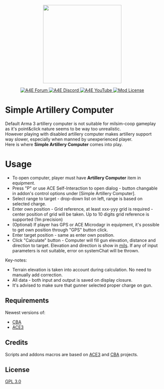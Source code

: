 <p align="center">
    <img src="https://i.imgur.com/UkiM2LM.png" width="256">
</p>
<p align="center">
    <a href="https://arma4ever.pl/">
        <img src="https://img.shields.io/badge/Forum-Do%C5%82%C4%85cz-1d8521" alt="A4E Forum">
    </a>
    <a href="https://discord.com/invite/bUawduRKSC">
        <img src="https://img.shields.io/badge/Discord-Do%C5%82%C4%85cz-darkviolet" alt="A4E Discord">
    </a>
   <a href="https://www.youtube.com/@arma4everpl">
        <img src="https://img.shields.io/badge/YouTube-Subskrybuj-c4302b" alt="A4E YouTube">
    </a>
    <a href="https://github.com/Krzyciu/simpleArtilleryComputer/blob/main/LICENSE">
        <img src="https://img.shields.io/badge/License-GPL_3.0-yellow" alt="Mod License">
    </a>
</p>

# Simple Artillery Computer
Default Arma 3 artillery computer is not suitable for milsim-coop gameplay as it's point&click nature seems to be way too unrealistic.</br>
However playing with disabled artillery computer makes artillery support way slower, especially when manned by unexperienced player.</br>
Here is where <b>Simple Artillery Computer</b> comes into play. 

# Usage
- To open computer, player must have <b>Artillery Computer</b> item in equipment.
- Press "P" or use ACE Self-Interaction to open dialog - button changable in addon's control options under [Simple Artillery Computer].
- Select range to target - drop-down list on left, range is based on selected charge.
- Enter own position - Grid reference, at least xxx-yyy grid is required - center position of grid will be taken. Up to 10 digits grid reference is supported (1m precision)
- (Optional) If player has GPS or ACE Microdagr in equipment, it's possible to get own position through "GPS" button click.
- Enter target position - same as enter own position.
- Click "Calculate" button - Computer will fill gun elevation, distance and direction to target. Elevation and direction is show in [mils](https://en.wikipedia.org/wiki/Milliradian). If any of input parameters is not suitable, error on systemChat will be thrown.

Key-notes:
- Terrain elevation is taken into account during calculation. No need to manually add correction.
- All data - both input and output is saved on display closure.
- It's advised to make sure that gunner selected proper charge on gun.

## Requirements
Newest versions of:
- [CBA](https://github.com/CBATeam/CBA_A3)
- [ACE3](https://github.com/acemod/ACE3)

## Credits 
Scripts and addons macros are based on [ACE3](https://github.com/acemod/ACE3) and [CBA](https://github.com/CBATeam/CBA_A3) projects.  

## License
[GPL 3.0](https://github.com/Krzyciu/simpleArtilleryComputer/blob/main/LICENSE)
